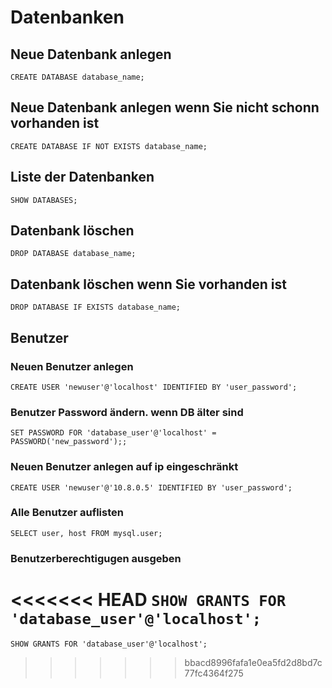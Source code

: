 # Datenbanken

## Neue Datenbank anlegen

`CREATE DATABASE database_name;`

## Neue Datenbank anlegen wenn Sie nicht schonn vorhanden ist

`CREATE DATABASE IF NOT EXISTS database_name;`

## Liste der Datenbanken

`SHOW DATABASES;`

## Datenbank löschen

`DROP DATABASE database_name;`

## Datenbank löschen wenn Sie vorhanden ist

`DROP DATABASE IF EXISTS database_name;`

## Benutzer

### Neuen Benutzer anlegen

`CREATE USER 'newuser'@'localhost' IDENTIFIED BY 'user_password';`

### Benutzer Password ändern. wenn DB älter sind

`SET PASSWORD FOR 'database_user'@'localhost' = PASSWORD('new_password');;`

### Neuen Benutzer anlegen auf ip eingeschränkt

`CREATE USER 'newuser'@'10.8.0.5' IDENTIFIED BY 'user_password';`

### Alle Benutzer auflisten

`SELECT user, host FROM mysql.user;`

### Benutzerberechtigugen ausgeben

<<<<<<< HEAD
`SHOW GRANTS FOR 'database_user'@'localhost';`
=======
`SHOW GRANTS FOR 'database_user'@'localhost';`

>>>>>>> bbacd8996fafa1e0ea5fd2d8bd7c77fc4364f275
